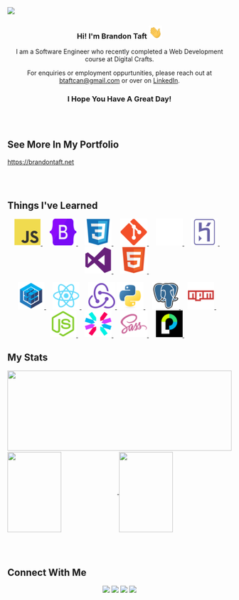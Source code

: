 [![](https://github.com/BrandonTaft/BrandonTaft/blob/main/clean_banner.gif)](https://www.linkedin.com/in/brandonmtaft//)





<h3 text-decoration:none align='center'> Hi! I'm Brandon Taft <img src="https://github.com/BrandonTaft/BrandonTaft/blob/main/assets/wave.gif" width="30"></h3>
<p align='center'>I am a Software Engineer who recently completed a Web Development course at Digital Crafts.</p>
<p align='center'>For enquiries or employment oppurtunities, please reach out at
  <a href="mailto:btaftcan@gmail.com">btaftcan@gmail.com</a> or over on <a href="https://www.linkedin.com/in/brandonmtaft">LinkedIn</a>.</p>

<h3 align='center'>I Hope You Have A Great Day!</h3>

<br></br>

<h2> See More In My Portfolio</h2>
 <a  href="https://brandontaft.net">https://brandontaft.net</a>
 
<br></br>

<h2>Things I've Learned </h2>

<div align='center'>
  
  <a href="https://www.linkedin.com/in/brandonmtaft">
  <img  width="60" height="60" src="https://github.com/BrandonTaft/BrandonTaft/blob/main/assets/javascript-original.svg" />
  </a>  &nbsp;&nbsp;&nbsp;
  <a href="https://www.linkedin.com/in/brandonmtaft">
  <img  width="60" height="60" src="https://github.com/BrandonTaft/BrandonTaft/blob/main/assets/bootstrap-original.svg" />
  </a>&nbsp;&nbsp;&nbsp;
  <a href="https://www.linkedin.com/in/brandonmtaft">
  <img  width="60" height="60" src="https://github.com/BrandonTaft/BrandonTaft/blob/main/assets/css3-original.svg" />
  </a>&nbsp;&nbsp;&nbsp;
  <a href="https://www.linkedin.com/in/brandonmtaft">
  <img  width="60"height="60" src="https://github.com/BrandonTaft/BrandonTaft/blob/main/assets/git-original.svg" />
  </a>&nbsp;&nbsp;&nbsp;
  <a href="https://www.linkedin.com/in/brandonmtaft">
  <img  width="60"height="60"src="https://github.com/BrandonTaft/BrandonTaft/blob/main/assets/GitHub-Mark-Light-64px.png" />
  </a>&nbsp;&nbsp;&nbsp;
  <a href="https://www.linkedin.com/in/brandonmtaft">
  <img  width="60" height="60" src="https://github.com/BrandonTaft/BrandonTaft/blob/main/assets/heroku-original.svg" />
  </a>&nbsp;&nbsp;&nbsp;
  <a href="https://www.linkedin.com/in/brandonmtaft">
  <img  width="60" height="60" src="https://github.com/BrandonTaft/BrandonTaft/blob/main/assets/visualstudio-plain.svg"     />
  </a>&nbsp;&nbsp;&nbsp;
  <a href="https://www.linkedin.com/in/brandonmtaft">
  <img  width="60" height="60" src="https://github.com/BrandonTaft/BrandonTaft/blob/main/assets/html5-original.svg"     />
  </a>&nbsp;&nbsp;&nbsp;
  <br></br>
  <a href="https://www.linkedin.com/in/brandonmtaft">
  <img  width="60" height="60" src="https://github.com/BrandonTaft/BrandonTaft/blob/main/assets/sequelize-original.svg"     />
  </a>&nbsp;&nbsp;&nbsp;
  <a href="https://www.linkedin.com/in/brandonmtaft">
  <img  width="60" height="60" src="https://github.com/BrandonTaft/BrandonTaft/blob/main/assets/react-original.svg" />
  </a>&nbsp;&nbsp;&nbsp;
  <a href="https://www.linkedin.com/in/brandonmtaft">
  <img  width="60" height="60" src="https://github.com/BrandonTaft/BrandonTaft/blob/main/assets/redux-original.svg" />
  </a><a href="https://www.linkedin.com/in/brandonmtaft">
  <img  width="60" height="60" src="https://github.com/BrandonTaft/BrandonTaft/blob/main/assets/python-original.svg" />
  </a>&nbsp;&nbsp;&nbsp;
  <a href="https://www.linkedin.com/in/brandonmtaft">
  <img  width="60" height="60" src="https://github.com/BrandonTaft/BrandonTaft/blob/main/assets/postgresql-original.svg"    />
  </a>&nbsp;&nbsp;&nbsp;
  <a href="https://www.linkedin.com/in/brandonmtaft">
  <img  width="60" height="60" src="https://github.com/BrandonTaft/BrandonTaft/blob/main/assets/npm-original-wordmark.svg" />
  </a>&nbsp;&nbsp;&nbsp;
  <a href="https://www.linkedin.com/in/brandonmtaft">
  <img  width="60" height="60" src="https://github.com/BrandonTaft/BrandonTaft/blob/main/assets/nodejs-original.svg" />
  </a>&nbsp;&nbsp;&nbsp;
  <a href="https://www.linkedin.com/in/brandonmtaft">
  <img  width="60" height="60" src="https://github.com/BrandonTaft/BrandonTaft/blob/main/assets/jwtpng.png" />
  </a>&nbsp;&nbsp;&nbsp;
 
  <a href="https://www.linkedin.com/in/brandonmtaft">
  <img  width="60" height="60" src="https://github.com/BrandonTaft/BrandonTaft/blob/main/assets/sass-original.svg" />
  </a>&nbsp;&nbsp;&nbsp;
  <a href="https://www.linkedin.com/in/brandonmtaft">
  <img  width="60" height="60" src="https://github.com/BrandonTaft/BrandonTaft/blob/main/assets/passportjs.png" />
  </a>&nbsp;&nbsp;&nbsp;
  
</div>


<h2>My Stats</h2>
<!--![](https://img.shields.io/badge/<WORD_ON_LEFT>-<WORD_ON_RIGHT>-informational?style=flat&logo=data:image/svg%2bxml;base64,<BASE64_DATA>)-->

<img height="180em" width="100%" src="https://github-readme-stats-eight-theta.vercel.app/api/top-langs/?username=BRANDONTAFT&theme=radical&layout=compact&exclude_lang=java+r" />

<a href="https://github.com/BrandonTaft/FitBook">
  <img width="49%"height="180"align="center" src="https://github-readme-stats.vercel.app/api/pin/?username=BRANDONTAFT&theme=radical&repo=FitBook&title_color=ffffff&text_color=c9cacc&icon_color=2bbc8a&bg_color=1d1f21" />
</a>
<a href="https://github.com/BrandonTaft/Quizwiz">
  <img width="49%"height="180" align="center" src="https://github-readme-stats.vercel.app/api/pin/?username=BRANDONTAFT&repo=Quizwiz&title_color=ffffff&text_color=c9cacc&icon_color=2bbc8a&bg_color=1d1f21" />
  </a>

<br></br>

## Connect With Me

<p align="center">
  <a  href="https://brandontaft.net"><img height="30" src="https://img.shields.io/badge/-My Portfolio-3423A6?style=flat-square&logo=Google-Chrome&logoColor=white" /></a>
<a href="https://www.linkedin.com/in/brandonmtaft"><img height="30" src="https://img.shields.io/badge/-Brandon Taft-0077B5?style=flat-square&logo=Linkedin&logoColor=white"/></a>
<a href="mailto:btaftcan@gmail.com"><img height="30" src="https://img.shields.io/badge/-btaftcan@gmail.com-D14836?style=flat-square&logo=Gmail&logoColor=white"/></a>
  <a  href="https://brandontaft.github.io"><img height="30" src="https://img.shields.io/badge/-brandontaft.github.io-3423A6?style=flat-square&logo=Google-Chrome&logoColor=white" /></a>
</p>

